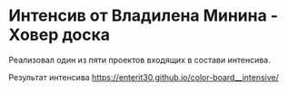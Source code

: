 # Интенсив от Владилена Минина - Ховер доска

Реализовал один из пяти проектов входящих в состави интенсива.

Результат интенсива https://enterit30.github.io/color-board__intensive/